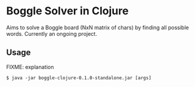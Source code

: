 # Boggle Solver in Clojure

Aims to solve a Boggle board (NxN matrix of chars) by finding all possible
words. Currently an ongoing project.

## Usage

FIXME: explanation

    $ java -jar boggle-clojure-0.1.0-standalone.jar [args]

